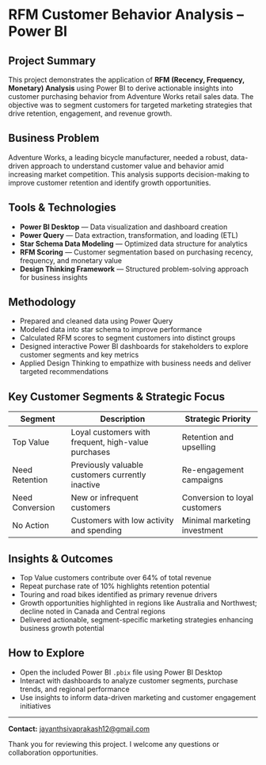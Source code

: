 # RFM Customer Behavior Analysis – Power BI

## Project Summary

This project demonstrates the application of **RFM (Recency, Frequency, Monetary) Analysis** using Power BI to derive actionable insights into customer purchasing behavior from Adventure Works retail sales data. The objective was to segment customers for targeted marketing strategies that drive retention, engagement, and revenue growth.

## Business Problem

Adventure Works, a leading bicycle manufacturer, needed a robust, data-driven approach to understand customer value and behavior amid increasing market competition. This analysis supports decision-making to improve customer retention and identify growth opportunities.

## Tools & Technologies

- **Power BI Desktop** — Data visualization and dashboard creation  
- **Power Query** — Data extraction, transformation, and loading (ETL)  
- **Star Schema Data Modeling** — Optimized data structure for analytics  
- **RFM Scoring** — Customer segmentation based on purchasing recency, frequency, and monetary value  
- **Design Thinking Framework** — Structured problem-solving approach for business insights  

## Methodology

- Prepared and cleaned data using Power Query  
- Modeled data into star schema to improve performance  
- Calculated RFM scores to segment customers into distinct groups  
- Designed interactive Power BI dashboards for stakeholders to explore customer segments and key metrics  
- Applied Design Thinking to empathize with business needs and deliver targeted recommendations  

## Key Customer Segments & Strategic Focus

| Segment           | Description                                | Strategic Priority              |
|-------------------|--------------------------------------------|--------------------------------|
| Top Value         | Loyal customers with frequent, high-value purchases | Retention and upselling          |
| Need Retention    | Previously valuable customers currently inactive | Re-engagement campaigns          |
| Need Conversion   | New or infrequent customers                 | Conversion to loyal customers    |
| No Action         | Customers with low activity and spending   | Minimal marketing investment     |

## Insights & Outcomes

- Top Value customers contribute over 64% of total revenue  
- Repeat purchase rate of 10% highlights retention potential  
- Touring and road bikes identified as primary revenue drivers  
- Growth opportunities highlighted in regions like Australia and Northwest; decline noted in Canada and Central regions  
- Delivered actionable, segment-specific marketing strategies enhancing business growth potential  

## How to Explore

- Open the included Power BI `.pbix` file using Power BI Desktop  
- Interact with dashboards to analyze customer segments, purchase trends, and regional performance  
- Use insights to inform data-driven marketing and customer engagement initiatives  

---

**Contact:** jayanthsivaprakash12@gmail.com

Thank you for reviewing this project. I welcome any questions or collaboration opportunities.
